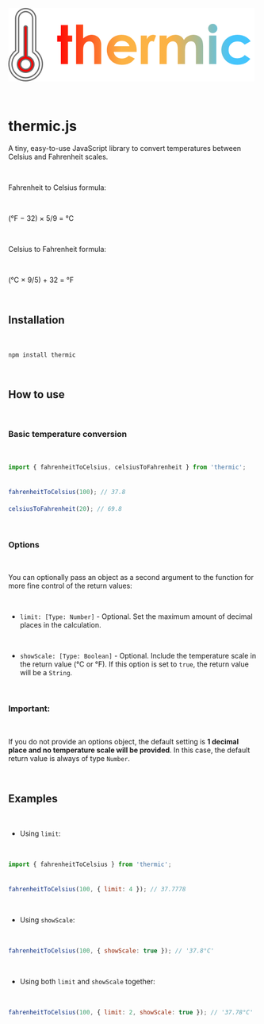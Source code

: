 ![thermic.js](https://github.com/simonrevill/thermic/raw/master/img/thermic-logo.png "thermic.js")

<br>

# thermic.js

A tiny, easy-to-use JavaScript library to convert temperatures between Celsius and Fahrenheit scales.

<br>

Fahrenheit to Celsius formula:

<br>

(°F − 32) × 5/9 = °C

<br>

Celsius to Fahrenheit formula:

<br>

(°C × 9/5) + 32 = °F

<br>

## Installation  

<br>

```
npm install thermic
```

<br>

## How to use  

<br>

### Basic temperature conversion  

<br>

```js
import { fahrenheitToCelsius, celsiusToFahrenheit } from 'thermic';


fahrenheitToCelsius(100); // 37.8

celsiusToFahrenheit(20); // 69.8
```

<br>

### Options

<br>

You can optionally pass an object as a second argument to the function for more fine control of the return values:

<br>

- `limit: [Type: Number]` -  Optional. Set the maximum amount of decimal places in the calculation.

<br>

- `showScale: [Type: Boolean]` -  Optional. Include the temperature scale in the return value (°C or °F). If this option is set to `true`, the return value will be a `String`. 

<br>

### Important:

<br>

If you do not provide an options object, the default setting is **1 decimal place and no temperature scale will be provided**.
In this case, the default return value is always of type `Number`.

<br>

## Examples

<br>

- Using `limit`:

<br>

```js
import { fahrenheitToCelsius } from 'thermic';


fahrenheitToCelsius(100, { limit: 4 }); // 37.7778
```

<br>

- Using `showScale`:

<br>

```js
fahrenheitToCelsius(100, { showScale: true }); // '37.8°C'
```

<br>

- Using both `limit` and `showScale` together:

<br>

```js
fahrenheitToCelsius(100, { limit: 2, showScale: true }); // '37.78°C'
```
